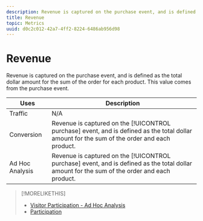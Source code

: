 ```yaml
---
description: Revenue is captured on the purchase event, and is defined as the total dollar amount for the sum of the order for each product. This value comes from the purchase event.
title: Revenue
topic: Metrics
uuid: d0c2c012-42a7-4ff2-8224-6486ab956d98
---
```


# Revenue

Revenue is captured on the purchase event, and is defined as the total dollar amount for the sum of the order for each product. This value comes from the purchase event.

|  Uses  | Description  |
|---|---|
|  Traffic  | N/A  |
|  Conversion  |Revenue is captured on the [!UICONTROL purchase] event, and is defined as the total dollar amount for the sum of the order and each product.  |
|  Ad Hoc Analysis  |Revenue is captured on the [!UICONTROL purchase] event, and is defined as the total dollar amount for the sum of the order and each product.  |

>[!MORELIKETHIS]
>
>* [Visitor Participation - Ad Hoc Analysis](/help/components/c-variables/c-metrics/metrics-visitor-participation.md)
>* [Participation](/help/components/c-variables/c-metrics/metrics-participation.md)
